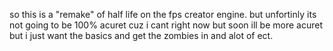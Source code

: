 so this is a "remake" of half life on the fps creator engine. but unfortinly its not going to be 100% acuret cuz i cant right now but soon ill be more acuret but i just want the basics and get the zombies in and alot of ect.
